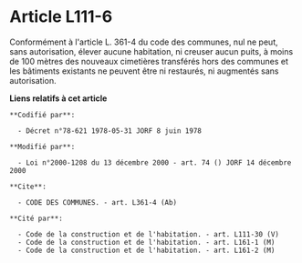 # Article L111-6

Conformément à l'article L. 361-4 du code des communes, nul ne peut, sans autorisation, élever aucune habitation, ni creuser
aucun puits, à moins de 100 mètres des nouveaux cimetières transférés hors des communes et les bâtiments existants ne peuvent
être ni restaurés, ni augmentés sans autorisation.

**Liens relatifs à cet article**

	**Codifié par**:

	  - Décret n°78-621 1978-05-31 JORF 8 juin 1978

	**Modifié par**:

	  - Loi n°2000-1208 du 13 décembre 2000 - art. 74 () JORF 14 décembre 2000

	**Cite**:

	  - CODE DES COMMUNES. - art. L361-4 (Ab)

	**Cité par**:

	  - Code de la construction et de l'habitation. - art. L111-30 (V)
	  - Code de la construction et de l'habitation. - art. L161-1 (M)
	  - Code de la construction et de l'habitation. - art. L161-2 (M)
